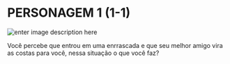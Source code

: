 # PERSONAGEM 1 (1-1)

![enter image description here](https://cdn.saltoquantico.com.br/wp-content/uploads/1658.jpg)


Você percebe que entrou em uma enrrascada e que seu melhor amigo vira as costas para você,
nessa situação o que você faz?
